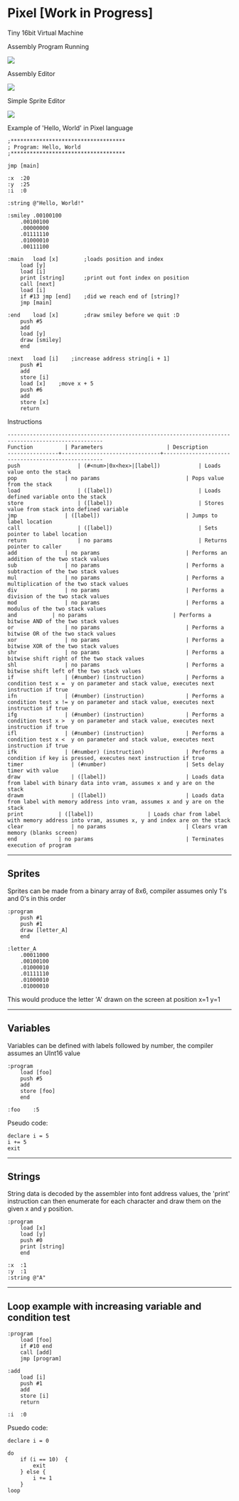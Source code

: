 # Pixel [Work in Progress]
Tiny 16bit Virtual Machine

Assembly Program Running

![](http://i.imgur.com/bPnU768.png)

Assembly Editor

![](http://i.imgur.com/WVVVVDr.png)

Simple Sprite Editor

![](http://i.imgur.com/sSYEiAc.png)

Example of 'Hello, World' in Pixel language

```
;************************************
; Program: Hello, World
;************************************

jmp [main]

:x	:20
:y	:25
:i	:0

:string	@"Hello, World!"

:smiley .00100100
	.00100100
	.00000000
	.01111110
	.01000010
	.00111100

:main	load [x]		;loads position and index
	load [y]
	load [i]
	print [string]		;print out font index on position
	call [next]
	load [i]
	if #13 jmp [end]	;did we reach end of [string]?
	jmp [main]

:end	load [x]		;draw smiley before we quit :D
	push #5
	add
	load [y]
	draw [smiley]
	end

:next	load [i]	;increase address string[i + 1]
	push #1
	add
	store [i]
	load [x]	;move x + 5
	push #6
	add
	store [x]
	return
```

Instructions
```
----------------------------------------------------------------------------------------------------
Function	      | Parameters                    | Description
----------------+-------------------------------+---------------------------------------------------
push 		          | (#<num>|0x<hex>|[label])			| Loads value onto the stack
pop		          | no params			                | Pops value from the stack
load		          | ([label])			                | Loads defined variable onto the stack
store		          | ([label])			                | Stores value from stack into defined variable
jmp		          | ([label])			                | Jumps to label location
call		          | ([label])			                | Sets pointer to label location
return		      	  | no params			                | Returns pointer to caller
add		          | no params			                | Performs an addition of the two stack values
sub		          | no params			                | Performs a subtraction of the two stack values
mul		          | no params			                | Performs a multiplication of the two stack values
div		          | no params			                | Performs a division of the two stack values
mod		          | no params			                | Performs a modulus of the two stack values
and			  | no params			                | Performs a bitwise AND of the two stack values
or		          | no params			                | Performs a bitwise OR of the two stack values
xor		          | no params			                | Performs a bitwise XOR of the two stack values
shr		          | no params			                | Performs a bitwise shift right of the two stack values
shl		          | no params			                | Performs a bitwise shift left of the two stack values
if		          | (#number) (instruction)	      		| Performs a condition test x =  y on parameter and stack value, executes next instruction if true
ifn		          | (#number) (instruction)	      		| Performs a condition test x != y on parameter and stack value, executes next instruction if true
ifg		          | (#number) (instruction)	      		| Performs a condition test x >  y on parameter and stack value, executes next instruction if true
ifl		          | (#number) (instruction)	      		| Performs a condition test x <  y on parameter and stack value, executes next instruction if true
ifk		          | (#number) (instruction)	      		| Performs a condition if key is pressed, executes next instruction if true
timer		        | (#number)			                | Sets delay timer with value
draw		        | ([label])			                | Loads data from label with binary data into vram, assumes x and y are on the stack
drawm		        | ([label])			                | Loads data from label with memory address into vram, assumes x and y are on the stack
print			| ([label])					| Loads char from label with memory address into vram, assumes x, y and index are on the stack
clear		        | no params			                | Clears vram memory (blanks screen)
end		        | no params 	                  		| Terminates execution of program
```

----------------------------------------------------------------------------------------------------
Sprites
----------------------------------------------------------------------------------------------------
Sprites can be made from a binary array of 8x6, compiler assumes only  1's and 0's in this order
```
:program
	push #1
	push #1
	draw [letter_A]
	end

:letter_A
	.00011000
	.00100100
	.01000010
	.01111110
	.01000010
	.01000010
```
This would produce the letter 'A' drawn on the screen at position x=1 y=1

----------------------------------------------------------------------------------------------------
Variables
----------------------------------------------------------------------------------------------------
Variables can be defined with labels followed by number, the compiler assumes an UInt16 value
```
:program
	load [foo]
	push #5
	add
	store [foo]
	end
		
:foo	:5
```

Pseudo code:
```
declare i = 5
i += 5
exit 
```
----------------------------------------------------------------------------------------------------
Strings
----------------------------------------------------------------------------------------------------
String data is decoded by the assembler into font address values, the 'print' instruction can
then enumerate for each character and draw them on the given x and y position.

```
:program
	load [x]
	load [y]
	push #0
	print [string]
	end

:x	:1
:y	:1
:string @"A"
```

----------------------------------------------------------------------------------------------------
Loop example with increasing variable and condition test
----------------------------------------------------------------------------------------------------
```
:program
	load [foo]
	if #10 end
	call [add]
	jmp [program]

:add
	load [i]
	push #1
	add
	store [i]
	return

:i	:0
```

Psuedo code:
```
declare i = 0

do
	if (i == 10)  {
		exit
	} else {
		i += 1
	}
loop
```


